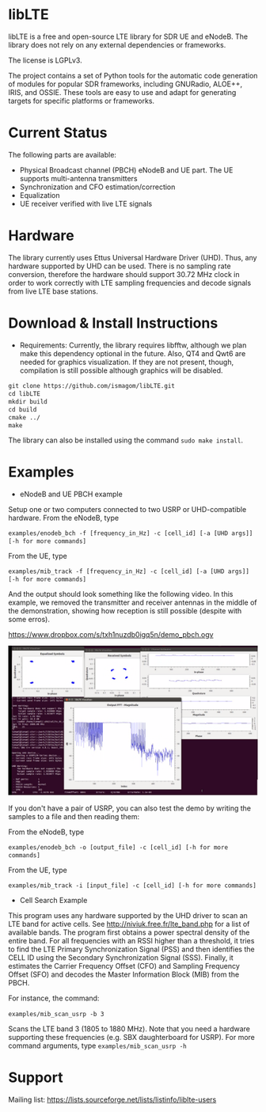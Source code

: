 libLTE
========

libLTE is a free and open-source LTE library for SDR UE and eNodeB. The library does not rely on any external dependencies or frameworks. 

The license is LGPLv3.

The project contains a set of Python tools for the automatic code generation of modules for popular SDR frameworks, including GNURadio, ALOE++, IRIS, and OSSIE. These tools are easy to use and adapt for generating targets for specific platforms or frameworks. 

Current Status
===============

The following parts are available:
 * Physical Broadcast channel (PBCH) eNodeB and UE part. The UE supports multi-antenna transmitters
 * Synchronization and CFO estimation/correction
 * Equalization
 * UE receiver verified with live LTE signals

Hardware
========

The library currently uses Ettus Universal Hardware Driver (UHD). Thus, any hardware supported by UHD can be used. There is no sampling rate conversion, therefore the hardware should support 30.72 MHz clock in order to work correctly with LTE sampling frequencies and decode signals from live LTE base stations. 


Download & Install Instructions
=================================

* Requirements: Currently, the library requires libfftw, although we plan make this dependency optional in the future. Also, QT4 and Qwt6 are needed for graphics visualization. If they are not present, though, compilation is still possible although graphics will be disabled. 

```
git clone https://github.com/ismagom/libLTE.git
cd libLTE
mkdir build
cd build
cmake ../
make 
```

The library can also be installed using the command ```sudo make install```. 

Examples
==========

* eNodeB and UE PBCH example

Setup one or two computers connected to two USRP or UHD-compatible hardware. From the eNodeB, type

```
examples/enodeb_bch -f [frequency_in_Hz] -c [cell_id] [-a [UHD args]] [-h for more commands]
```

From the UE, type 
```
examples/mib_track -f [frequency_in_Hz] -c [cell_id] [-a [UHD args]] [-h for more commands]
```

And the output should look something like the following video. In this example, we removed the transmitter and receiver antennas in the middle of the demonstration, showing how reception is still possible (despite with some erros). 

https://www.dropbox.com/s/txh1nuzdb0igq5n/demo_pbch.ogv

![Screenshopt of the PBCH example output](pbch_capture.png "Screenshopt of the PBCH example output")


If you don't have a pair of USRP, you can also test the demo by writing the samples to a file and then reading them: 

From the eNodeB, type

```
examples/enodeb_bch -o [output_file] -c [cell_id] [-h for more commands]
```

From the UE, type 
```
examples/mib_track -i [input_file] -c [cell_id] [-h for more commands]
```


* Cell Search Example

This program uses any hardware supported by the UHD driver to scan an LTE band for active cells. See http://niviuk.free.fr/lte_band.php for a list of available bands. The program first obtains a power spectral density of the entire band. For all frequencies with an RSSI higher than a threshold, it tries to find the LTE Primary Synchronization Signal (PSS) and then identifies the CELL ID using the Secondary Synchronization Signal (SSS). Finally, it estimates the Carrier Frequency Offset (CFO) and Sampling Frequency Offset (SFO) and decodes the Master Information Block (MIB) from the PBCH. 

For instance, the command:

``` examples/mib_scan_usrp -b 3 ```


Scans the LTE band 3 (1805 to 1880 MHz). Note that you need a hardware supporting these frequencies (e.g. SBX daughterboard for USRP). For more command arguments, type ``` examples/mib_scan_usrp -h ```



Support
========

Mailing list: https://lists.sourceforge.net/lists/listinfo/liblte-users
